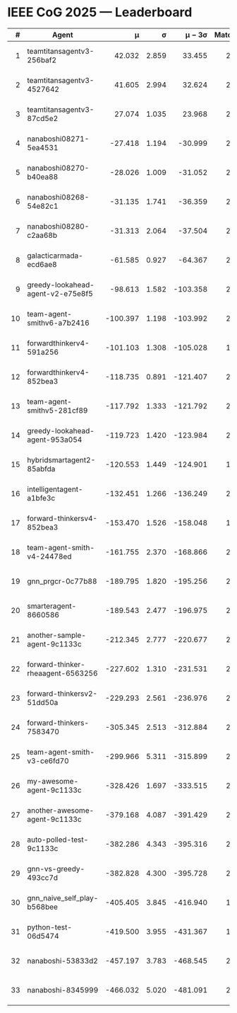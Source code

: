 # IEEE CoG 2025 — Leaderboard

| # | Agent | μ | σ | μ − 3σ | Matches | Updated |
|---:|---|---:|---:|---:|---:|---|
| 1 | teamtitansagentv3-256baf2 | 42.032 | 2.859 | 33.455 | 2698 | 2025-09-01 13:23 |
| 2 | teamtitansagentv3-4527642 | 41.605 | 2.994 | 32.624 | 2140 | 2025-09-01 13:23 |
| 3 | teamtitansagentv3-87cd5e2 | 27.074 | 1.035 | 23.968 | 2238 | 2025-09-01 13:23 |
| 4 | nanaboshi08271-5ea4531 | -27.418 | 1.194 | -30.999 | 2440 | 2025-09-01 13:23 |
| 5 | nanaboshi08270-b40ea88 | -28.026 | 1.009 | -31.052 | 2580 | 2025-09-01 13:23 |
| 6 | nanaboshi08268-54e82c1 | -31.135 | 1.741 | -36.359 | 2540 | 2025-09-01 13:23 |
| 7 | nanaboshi08280-c2aa68b | -31.313 | 2.064 | -37.504 | 2560 | 2025-09-01 13:23 |
| 8 | galacticarmada-ecd6ae8 | -61.585 | 0.927 | -64.367 | 2280 | 2025-09-01 13:23 |
| 9 | greedy-lookahead-agent-v2-e75e8f5 | -98.613 | 1.582 | -103.358 | 2948 | 2025-09-01 13:23 |
| 10 | team-agent-smithv6-a7b2416 | -100.397 | 1.198 | -103.992 | 2840 | 2025-09-01 13:23 |
| 11 | forwardthinkerv4-591a256 | -101.103 | 1.308 | -105.028 | 1931 | 2025-09-01 13:23 |
| 12 | forwardthinkerv4-852bea3 | -118.735 | 0.891 | -121.407 | 2155 | 2025-09-01 13:23 |
| 13 | team-agent-smithv5-281cf89 | -117.792 | 1.333 | -121.792 | 2520 | 2025-09-01 13:23 |
| 14 | greedy-lookahead-agent-953a054 | -119.723 | 1.420 | -123.984 | 2708 | 2025-09-01 13:23 |
| 15 | hybridsmartagent2-85abfda | -120.553 | 1.449 | -124.901 | 1855 | 2025-09-01 13:23 |
| 16 | intelligentagent-a1bfe3c | -132.451 | 1.266 | -136.249 | 2294 | 2025-09-01 13:23 |
| 17 | forward-thinkersv4-852bea3 | -153.470 | 1.526 | -158.048 | 1833 | 2025-09-01 13:23 |
| 18 | team-agent-smith-v4-24478ed | -161.755 | 2.370 | -168.866 | 2440 | 2025-09-01 13:23 |
| 19 | gnn_prgcr-0c77b88 | -189.795 | 1.820 | -195.256 | 2140 | 2025-09-01 13:23 |
| 20 | smarteragent-8660586 | -189.543 | 2.477 | -196.975 | 2084 | 2025-09-01 13:23 |
| 21 | another-sample-agent-9c1133c | -212.345 | 2.777 | -220.677 | 2700 | 2025-09-01 13:23 |
| 22 | forward-thinker-rheaagent-6563256 | -227.602 | 1.310 | -231.531 | 2656 | 2025-09-01 13:23 |
| 23 | forward-thinkersv2-51dd50a | -229.293 | 2.561 | -236.976 | 2216 | 2025-09-01 13:23 |
| 24 | forward-thinkers-7583470 | -305.345 | 2.513 | -312.884 | 2480 | 2025-09-01 13:23 |
| 25 | team-agent-smith-v3-ce6fd70 | -299.966 | 5.311 | -315.899 | 2200 | 2025-09-01 13:23 |
| 26 | my-awesome-agent-9c1133c | -328.426 | 1.697 | -333.515 | 2540 | 2025-09-01 13:23 |
| 27 | another-awesome-agent-9c1133c | -379.168 | 4.087 | -391.429 | 2600 | 2025-09-01 13:23 |
| 28 | auto-polled-test-9c1133c | -382.286 | 4.343 | -395.316 | 2820 | 2025-09-01 13:23 |
| 29 | gnn-vs-greedy-493cc7d | -382.828 | 4.300 | -395.728 | 2300 | 2025-09-01 13:23 |
| 30 | gnn_naive_self_play-b568bee | -405.405 | 3.845 | -416.940 | 1440 | 2025-09-01 13:23 |
| 31 | python-test-06d5474 | -419.500 | 3.955 | -431.367 | 1960 | 2025-09-01 13:23 |
| 32 | nanaboshi-53833d2 | -457.197 | 3.783 | -468.545 | 2400 | 2025-09-01 13:23 |
| 33 | nanaboshi-8345999 | -466.032 | 5.020 | -481.091 | 2220 | 2025-09-01 13:23 |
